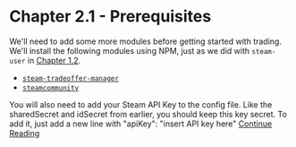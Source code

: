 # Chapter 2.1 - Prerequisites

We'll need to add some more modules before getting started with trading. We'll
install the following modules using NPM, just as we did with `steam-user` in
[Chapter 1.2](../../Chapter%201%20-%20Basics/Chapter%201.2%20-%20Prerequisites).

- [`steam-tradeoffer-manager`](https://www.npmjs.com/package/steam-tradeoffer-manager)
- [`steamcommunity`](https://www.npmjs.com/package/steamcommunity)

You will also need to add your Steam API Key to the config file. Like the sharedSecret and idSecret from earlier, you should keep this key secret. To add it, just add a new line with "apiKey": "insert API key here"
[Continue Reading](../Chapter%202.2%20-%20Handling%20Trade%20Offers)
